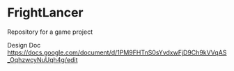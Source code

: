 # FrightLancer
Repository for a game project

Design Doc
https://docs.google.com/document/d/1PM9FHTnS0sYvdxwFjD9Ch9kVVqAS_OqhzwcyNuUqh4g/edit
